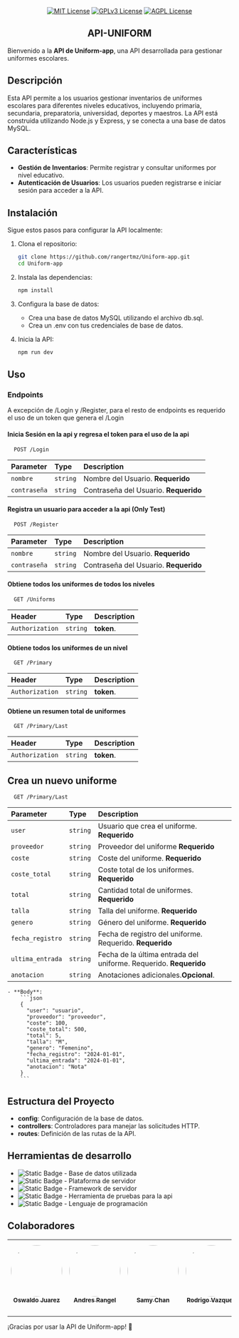 <div align="center">
    
[![MIT License](https://img.shields.io/badge/License-MIT-green.svg)](https://choosealicense.com/licenses/mit/)
[![GPLv3 License](https://img.shields.io/badge/License-GPL%20v3-yellow.svg)](https://opensource.org/licenses/)
[![AGPL License](https://img.shields.io/badge/license-AGPL-blue.svg)](http://www.gnu.org/licenses/agpl-3.0)

## API-UNIFORM

</div>

Bienvenido a la **API de Uniform-app**, una API desarrollada para gestionar uniformes escolares.

## Descripción

Esta API permite a los usuarios gestionar inventarios de uniformes escolares para diferentes niveles educativos, incluyendo primaria, secundaria, preparatoria, universidad, deportes y maestros. La API está construida utilizando Node.js y Express, y se conecta a una base de datos MySQL.

## Características

- **Gestión de Inventarios**: Permite registrar y consultar uniformes por nivel educativo.
- **Autenticación de Usuarios**: Los usuarios pueden registrarse e iniciar sesión para acceder a la API.

## Instalación

Sigue estos pasos para configurar la API localmente:

1. Clona el repositorio:

    ```bash
    git clone https://github.com/rangertmz/Uniform-app.git
    cd Uniform-app
    ```

2. Instala las dependencias:

    ```bash
    npm install
    ```

3. Configura la base de datos:

    - Crea una base de datos MySQL utilizando el archivo db.sql.
    - Crea un .env con tus credenciales de base de datos.

4. Inicia la API:

    ```bash
    npm run dev
    ```

## Uso

### Endpoints

A excepción de /Login y /Register, para el resto de endpoints es requerido el uso de un token que genera el /Login

#### Inicia Sesión en la api y regresa el token para el uso de la api

```http
  POST /Login
```

| Parameter | Type     | Description                       |
| :-------- | :------- | :-------------------------------- |
| `nombre`      | `string` | Nombre del Usuario. **Requerido** |
| `contraseña`      | `string` | Contraseña del Usuario. **Requerido** |

#### Registra un usuario para acceder a la api (Only Test)

```http
  POST /Register
```

| Parameter | Type     | Description                       |
| :-------- | :------- | :-------------------------------- |
| `nombre`      | `string` | Nombre del Usuario. **Requerido** |
| `contraseña`      | `string` | Contraseña del Usuario. **Requerido** |

#### Obtiene todos los uniformes de todos los niveles

```http
  GET /Uniforms
```

| Header | Type     | Description                       |
| :-------- | :------- | :-------------------------------- |
| `Authorization`      | `string` | **token**. |


#### Obtiene todos los uniformes de un nivel

```http
  GET /Primary
```

| Header | Type     | Description                       |
| :-------- | :------- | :-------------------------------- |
| `Authorization`      | `string` | **token**. |

#### Obtiene un resumen total de uniformes

```http
  GET /Primary/Last
```

| Header | Type     | Description                       |
| :-------- | :------- | :-------------------------------- |
| `Authorization`      | `string` | **token**. |

## Crea un nuevo uniforme

```http
  GET /Primary/Last
```

| Parameter | Type     | Description                       |
| :-------- | :------- | :-------------------------------- |
| `user`      | `string` | Usuario que crea el uniforme. **Requerido** |
| `proveedor`      | `string` | Proveedor del uniforme **Requerido** |
| `coste`      | `string` | Coste del uniforme. **Requerido** |
| `coste_total`      | `string` | Coste total de los uniformes. **Requerido** |
| `total`      | `string` | Cantidad total de uniformes. **Requerido** |
| `talla`      | `string` | Talla del uniforme. **Requerido** |
| `genero`      | `string` | Género del uniforme. **Requerido** |
| `fecha_registro`      | `string` | Fecha de registro del uniforme. Requerido. **Requerido** |
| `ultima_entrada`      | `string` | Fecha de la última entrada del uniforme. Requerido. **Requerido** |
| `anotacion`      | `string` | Anotaciones adicionales.**Opcional**. |
    - **Body**:
        ```json
        {
          "user": "usuario",
          "proveedor": "proveedor",
          "coste": 100,
          "coste_total": 500,
          "total": 5,
          "talla": "M",
          "genero": "Femenino",
          "fecha_registro": "2024-01-01",
          "ultima_entrada": "2024-01-01",
          "anotacion": "Nota"
        }
        ```







## Estructura del Proyecto

- **config**: Configuración de la base de datos.
- **controllers**: Controladores para manejar las solicitudes HTTP.
- **routes**: Definición de las rutas de la API.

## Herramientas de desarrollo


- ![Static Badge](https://img.shields.io/badge/MySQL-blue?style=for-the-badge&logo=mysql&labelColor=gray) - Base de datos utilizada
- ![Static Badge](https://img.shields.io/badge/NodeJS-green?style=for-the-badge&logo=node.js&labelColor=gray) - Plataforma de servidor
- ![Static Badge](https://img.shields.io/badge/ExpressJS-white?style=for-the-badge&logo=express&labelColor=gray) - Framework de servidor
- ![Static Badge](https://img.shields.io/badge/Postman-orange?style=for-the-badge&logo=postman&labelColor=gray) - Herramienta de pruebas para la api
- ![Static Badge](https://img.shields.io/badge/Typescript-blue?style=for-the-badge&logo=typescript&labelColor=gray) - Lenguaje de programación

## Colaboradores

| <a href="https://github.com/waldory01"><img src="https://avatars.githubusercontent.com/u/123262370?v=4" width="115" style="border-radius: 50%; border: none;"><br><sub>Oswaldo Juarez</sub></a> | <a href="https://github.com/rangertmz"><img src="https://avatars.githubusercontent.com/u/119755933?v=4" width="115" style="border-radius: 50%; border: none;"><br><sub>Andres Rangel</sub></a> | <a href="https://github.com/samychanrz"><img src="https://avatars.githubusercontent.com/u/132713784?v=4" width="115" style="border-radius: 50%; border: none;"><br><sub>Samy Chan</sub></a> | <a href="https://github.com/rodrigoantonio118"><img src="https://avatars.githubusercontent.com/u/133248383?v=4" width="115" style="border-radius: 50%; border: none;"><br><sub>Rodrigo Vazquez</sub></a> | <a href="https://github.com/guilloroot"><img src="https://avatars.githubusercontent.com/u/167589531?v=4" width="115" style="border-radius: 50%; border: none;"><br><sub>Guillermo Ramirez</sub></a> |
| :---: | :---: | :---: | :---: | :---: |

---

¡Gracias por usar la API de Uniform-app! 🎉
